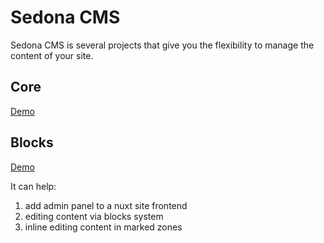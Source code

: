 # Sedona CMS

Sedona CMS is several projects that give you the flexibility to manage the content of your site.

## Core

[Demo](https://sedona-cms.github.io/core/)

## Blocks

[Demo](https://sedona-cms.github.io/blocks/?loggedIn=true)

It can help:

1. add admin panel to a nuxt site frontend
2. editing content via blocks system
3. inline editing content in marked zones

